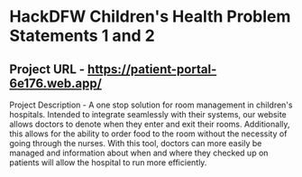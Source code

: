 # HackDFW Children's Health Problem Statements 1 and 2 <br/>
## Project URL - https://patient-portal-6e176.web.app/ <br/>
Project Description - A one stop solution for room management in children's hospitals. Intended to integrate seamlessly with their systems,
our website allows doctors to denote when they enter and exit their rooms. Additionally, this allows for the ability to order food to the room
without the necessity of going through the nurses. With this tool, doctors can more easily be managed and information about when and where they
checked up on patients will allow the hospital to run more efficiently.
